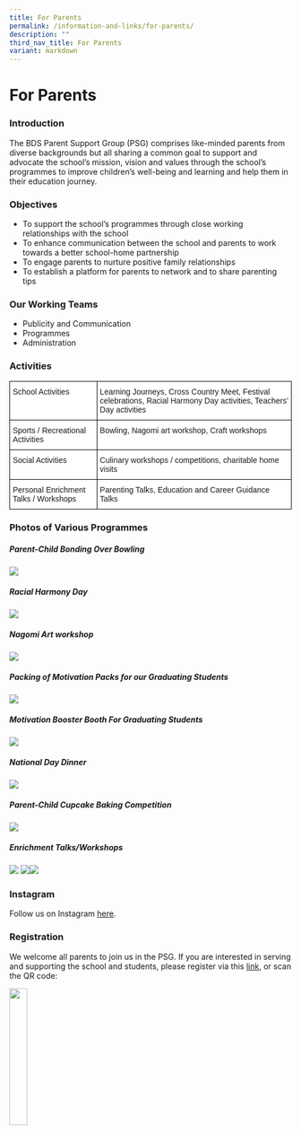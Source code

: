 ```yaml
---
title: For Parents
permalink: /information-and-links/for-parents/
description: ""
third_nav_title: For Parents
variant: markdown
---
```

For Parents
===========

### Introduction


The BDS Parent Support Group (PSG) comprises like-minded parents from diverse backgrounds but all sharing a common goal to support and advocate the school’s mission, vision and values through the school’s programmes to improve children’s well-being and learning and help them in their education journey.

### Objectives

*   To support the school’s programmes through close working relationships with the school
*   To enhance communication between the school and parents to work towards a better school-home partnership
*   To engage parents to nurture positive family relationships
*   To establish a platform for parents to network and to share parenting tips

### Our Working Teams

*   Publicity and Communication
*   Programmes
*   Administration

### Activities

<style type="text/css">
.tg  {border-collapse:collapse;border-spacing:0;}
.tg td{border-color:black;border-style:solid;border-width:1px;font-family:Arial, sans-serif;font-size:14px;
  overflow:hidden;padding:10px 5px;word-break:normal;}
.tg th{border-color:black;border-style:solid;border-width:1px;font-family:Arial, sans-serif;font-size:14px;
  font-weight:normal;overflow:hidden;padding:10px 5px;word-break:normal;}
.tg .tg-ktyi{background-color:#FFF;text-align:left;vertical-align:top}
</style>
<table class="tg">
<thead>
  <tr>
    <th class="tg-ktyi"><span style="background-color:transparent">School Activities</span></th>
    <th class="tg-ktyi"><span style="background-color:transparent">Learning Journeys, Cross Country Meet, Festival celebrations, Racial Harmony Day activities, Teachers’ Day activities </span></th>
  </tr>
</thead>
<tbody>
  <tr>
    <td class="tg-ktyi"><span style="background-color:transparent">Sports / Recreational Activities</span></td>
    <td class="tg-ktyi"><span style="background-color:transparent">Bowling, Nagomi art workshop, Craft workshops</span></td>
  </tr>
  <tr>
    <td class="tg-ktyi"><span style="background-color:transparent">Social Activities</span></td>
    <td class="tg-ktyi"><span style="background-color:transparent">Culinary workshops / competitions, charitable home visits </span></td>
  </tr>
  <tr>
    <td class="tg-ktyi"><span style="background-color:transparent">Personal Enrichment Talks / Workshops</span></td>
    <td class="tg-ktyi"><span style="background-color:transparent">Parenting Talks, Education and Career Guidance Talks</span></td>
  </tr>
</tbody>
</table>


### Photos of Various Programmes

##### **Parent-Child Bonding Over Bowling**
![](/images/Partnerships/PSG/parent-child%20bonding%20over%20bonding.jpg)

##### **Racial Harmony Day**
![](/images/Partnerships/PSG/racial%20harmony%20day.jpg)

##### **Nagomi Art workshop**
![](/images/Partnerships/PSG/nagomi%20art%20workshop.jpg)

##### **Packing of Motivation Packs for our Graduating Students**
![](/images/Partnerships/PSG/packing%20of%20motivation%20packs%20for%20our%20graduating%20students.jpg)

##### **Motivation Booster Booth For Graduating Students**
![](/images/Partnerships/PSG/motivation%20booster%20booth%20for%20graduating%20students.jpg)

##### **National Day Dinner**
![](/images/Partnerships/PSG/national%20day%20dinner.jpg)

##### **Parent-Child Cupcake Baking Competition**
![](/images/Partnerships/PSG/parent-child%20cupcake%20baking%20competition.jpg)

##### **Enrichment Talks/Workshops**
![](/images/Partnerships/PSG/PSG1.jpg)
![](/images/Partnerships/PSG/PSG2.jpg)![](/images/Partnerships/PSG/psg%203A.jpg)
### Instagram

Follow us on Instagram&nbsp;[here](https://go.gov.sg/bds-psg).

### Registration

We welcome all parents to join us in the PSG. If you are interested in serving and supporting the school and students, please register via this [link](https://go.gov.sg/bdspsg23), or scan the QR code:

<img src="/images/For%20Parents10.jpg" style="width:25%">